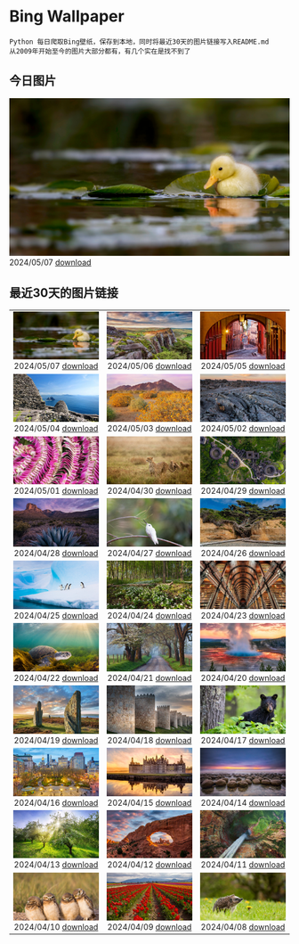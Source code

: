 # Bing Wallpaper

```
Python 每日爬取Bing壁纸，保存到本地，同时将最近30天的图片链接写入README.md
从2009年开始至今的图片大部分都有，有几个实在是找不到了
```



## 今日图片


![](./images/2024/05/07/LittleDuckling_ZH-CN2922471258_1920x1080_2024-05-07.jpg)2024/05/07 [download](./images/2024/05/07/LittleDuckling_ZH-CN2922471258_1920x1080_2024-05-07.jpg)

## 最近30天的图片链接


|      |      |      |
| :----: | :----: | :----: |
|![](./images/2024/05/07/LittleDuckling_ZH-CN2922471258_1920x1080_2024-05-07.jpg)2024/05/07 [download](./images/2024/05/07/LittleDuckling_ZH-CN2922471258_1920x1080_2024-05-07.jpg)|![](./images/2024/05/06/TheRoachesPeakDistrict_ZH-CN2657532467_1920x1080_2024-05-06.jpg)2024/05/06 [download](./images/2024/05/06/TheRoachesPeakDistrict_ZH-CN2657532467_1920x1080_2024-05-06.jpg)|![](./images/2024/05/05/SanMiguelAllende_ZH-CN1840507091_1920x1080_2024-05-05.jpg)2024/05/05 [download](./images/2024/05/05/SanMiguelAllende_ZH-CN1840507091_1920x1080_2024-05-05.jpg)|
|![](./images/2024/05/04/JediMonastery_ZH-CN0091557941_1920x1080_2024-05-04.jpg)2024/05/04 [download](./images/2024/05/04/JediMonastery_ZH-CN0091557941_1920x1080_2024-05-04.jpg)|![](./images/2024/05/03/SonoranSpring_ZH-CN9246678734_1920x1080_2024-05-03.jpg)2024/05/03 [download](./images/2024/05/03/SonoranSpring_ZH-CN9246678734_1920x1080_2024-05-03.jpg)|![](./images/2024/05/02/CratersOfTheMoon_ZH-CN8971565042_1920x1080_2024-05-02.jpg)2024/05/02 [download](./images/2024/05/02/CratersOfTheMoon_ZH-CN8971565042_1920x1080_2024-05-02.jpg)|
|![](./images/2024/05/01/HawaiianLei_ZH-CN7857272499_1920x1080_2024-05-01.jpg)2024/05/01 [download](./images/2024/05/01/HawaiianLei_ZH-CN7857272499_1920x1080_2024-05-01.jpg)|![](./images/2024/04/30/CheetahRain_ZH-CN6722375507_1920x1080_2024-04-30.jpg)2024/04/30 [download](./images/2024/04/30/CheetahRain_ZH-CN6722375507_1920x1080_2024-04-30.jpg)|![](./images/2024/04/29/TulouFujian_ZH-CN4287018074_1920x1080_2024-04-29.jpg)2024/04/29 [download](./images/2024/04/29/TulouFujian_ZH-CN4287018074_1920x1080_2024-04-29.jpg)|
|![](./images/2024/04/28/GuadalupeTexas_ZH-CN3911419948_1920x1080_2024-04-28.jpg)2024/04/28 [download](./images/2024/04/28/GuadalupeTexas_ZH-CN3911419948_1920x1080_2024-04-28.jpg)|![](./images/2024/04/27/LeucisticHummingbird_ZH-CN2921653789_1920x1080_2024-04-27.jpg)2024/04/27 [download](./images/2024/04/27/LeucisticHummingbird_ZH-CN2921653789_1920x1080_2024-04-27.jpg)|![](./images/2024/04/26/KalalochTree_ZH-CN9427839259_1920x1080_2024-04-26.jpg)2024/04/26 [download](./images/2024/04/26/KalalochTree_ZH-CN9427839259_1920x1080_2024-04-26.jpg)|
|![](./images/2024/04/25/PenguinDirections_ZH-CN8498684753_1920x1080_2024-04-25.jpg)2024/04/25 [download](./images/2024/04/25/PenguinDirections_ZH-CN8498684753_1920x1080_2024-04-25.jpg)|![](./images/2024/04/24/TrilliumOntario_ZH-CN8327395975_1920x1080_2024-04-24.jpg)2024/04/24 [download](./images/2024/04/24/TrilliumOntario_ZH-CN8327395975_1920x1080_2024-04-24.jpg)|![](./images/2024/04/23/TrinityDublin_ZH-CN7902993255_1920x1080_2024-04-23.jpg)2024/04/23 [download](./images/2024/04/23/TrinityDublin_ZH-CN7902993255_1920x1080_2024-04-23.jpg)|
|![](./images/2024/04/22/EarthDayTurtle_ZH-CN4642042701_1920x1080_2024-04-22.jpg)2024/04/22 [download](./images/2024/04/22/EarthDayTurtle_ZH-CN4642042701_1920x1080_2024-04-22.jpg)|![](./images/2024/04/21/CadesCove_ZH-CN3950297181_1920x1080_2024-04-21.jpg)2024/04/21 [download](./images/2024/04/21/CadesCove_ZH-CN3950297181_1920x1080_2024-04-21.jpg)|![](./images/2024/04/20/YellowstoneGeyser_ZH-CN3441008468_1920x1080_2024-04-20.jpg)2024/04/20 [download](./images/2024/04/20/YellowstoneGeyser_ZH-CN3441008468_1920x1080_2024-04-20.jpg)|
|![](./images/2024/04/19/OrkneyStones_ZH-CN2287350110_1920x1080_2024-04-19.jpg)2024/04/19 [download](./images/2024/04/19/OrkneyStones_ZH-CN2287350110_1920x1080_2024-04-19.jpg)|![](./images/2024/04/18/AvilaSpain_ZH-CN1792280503_1920x1080_2024-04-18.jpg)2024/04/18 [download](./images/2024/04/18/AvilaSpain_ZH-CN1792280503_1920x1080_2024-04-18.jpg)|![](./images/2024/04/17/SpringCub_ZH-CN1643833378_1920x1080_2024-04-17.jpg)2024/04/17 [download](./images/2024/04/17/SpringCub_ZH-CN1643833378_1920x1080_2024-04-17.jpg)|
|![](./images/2024/04/16/UnionSquareNYC_ZH-CN1533018653_1920x1080_2024-04-16.jpg)2024/04/16 [download](./images/2024/04/16/UnionSquareNYC_ZH-CN1533018653_1920x1080_2024-04-16.jpg)|![](./images/2024/04/15/ChambordCastle_ZH-CN0930093515_1920x1080_2024-04-15.jpg)2024/04/15 [download](./images/2024/04/15/ChambordCastle_ZH-CN0930093515_1920x1080_2024-04-15.jpg)|![](./images/2024/04/14/BowlingBallCali_ZH-CN0434558966_1920x1080_2024-04-14.jpg)2024/04/14 [download](./images/2024/04/14/BowlingBallCali_ZH-CN0434558966_1920x1080_2024-04-14.jpg)|
|![](./images/2024/04/13/SpringApple_ZH-CN0101917345_1920x1080_2024-04-13.jpg)2024/04/13 [download](./images/2024/04/13/SpringApple_ZH-CN0101917345_1920x1080_2024-04-13.jpg)|![](./images/2024/04/12/SunsetArchesNP_ZH-CN9875945974_1920x1080_2024-04-12.jpg)2024/04/12 [download](./images/2024/04/12/SunsetArchesNP_ZH-CN9875945974_1920x1080_2024-04-12.jpg)|![](./images/2024/04/11/DragonWaterfall_ZH-CN9580105565_1920x1080_2024-04-11.jpg)2024/04/11 [download](./images/2024/04/11/DragonWaterfall_ZH-CN9580105565_1920x1080_2024-04-11.jpg)|
|![](./images/2024/04/10/OwlSiblings_ZH-CN9441687518_1920x1080_2024-04-10.jpg)2024/04/10 [download](./images/2024/04/10/OwlSiblings_ZH-CN9441687518_1920x1080_2024-04-10.jpg)|![](./images/2024/04/09/SkagitValleyTulips_ZH-CN9034120306_1920x1080_2024-04-09.jpg)2024/04/09 [download](./images/2024/04/09/SkagitValleyTulips_ZH-CN9034120306_1920x1080_2024-04-09.jpg)|![](./images/2024/04/08/HedgehogMeadow_ZH-CN8845586473_1920x1080_2024-04-08.jpg)2024/04/08 [download](./images/2024/04/08/HedgehogMeadow_ZH-CN8845586473_1920x1080_2024-04-08.jpg)|


